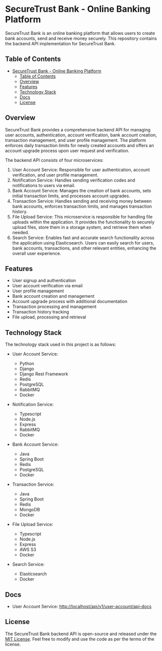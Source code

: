 # SecureTrust Bank - Online Banking Platform

SecureTrust Bank is an online banking platform that allows users to create bank accounts, send and receive money securely. This repository contains the backend API implementation for SecureTrust Bank.

## Table of Contents

- [SecureTrust Bank - Online Banking Platform](#securetrust-bank---online-banking-platform)
  - [Table of Contents](#table-of-contents)
  - [Overview](#overview)
  - [Features](#features)
  - [Technology Stack](#technology-stack)
  - [Docs](#docs)
  - [License](#license)

## Overview

SecureTrust Bank provides a comprehensive backend API for managing user accounts, authentication, account verification, bank account creation, transaction management, and user profile management. The platform enforces daily transaction limits for newly created accounts and offers an account upgrade process upon user request and verification.

The backend API consists of four microservices:

1. User Account Service: Responsible for user authentication, account verification, and user profile management.
2. Notification Service: Handles sending verification codes and notifications to users via email.
3. Bank Account Service: Manages the creation of bank accounts, sets initial transaction limits, and processes account upgrades.
4. Transaction Service: Handles sending and receiving money between bank accounts, enforces transaction limits, and manages transaction history.
5. File Upload Service: This microservice is responsible for handling file uploads within the application. It provides the functionality to securely upload files, store them in a storage system, and retrieve them when needed.
6. Search Service: Enables fast and accurate search functionality across the application using Elasticsearch. Users can easily search for users, bank accounts, transactions, and other relevant entities, enhancing the overall user experience.

## Features

- User signup and authentication
- User account verification via email
- User profile management
- Bank account creation and management
- Account upgrade process with additional documentation
- Transaction processing and management
- Transaction history tracking
- File upload, processing and retrieval

## Technology Stack

The technology stack used in this project is as follows:

- User Account Service:
  - Python
  - Django
  - Django Rest Framework
  - Redis
  - PostgreSQL
  - RabbitMQ
  - Docker

- Notification Service:
  - Typescript
  - Node.js
  - Express
  - RabbitMQ
  - Docker

- Bank Account Service:
  - Java
  - Spring Boot
  - Redis
  - PostgreSQL
  - Docker

- Transaction Service:
  - Java
  - Spring Boot
  - Redis
  - MongoDB
  - Docker

- File Upload Service:
  - Typescript
  - Node.js
  - Express
  - AWS S3
  - Docker

- Search Service:
  - Elasticsearch
  - Docker

## Docs

- User Account Service: <http://localhost/api/v1/user-account/api-docs>

## License

The SecureTrust Bank backend API is open-source and released under the [MIT License](LICENSE). Feel free to modify and use the code as per the terms of the license.

